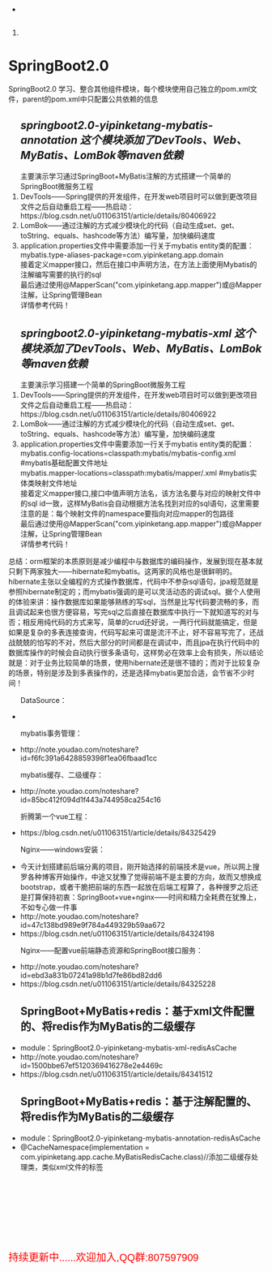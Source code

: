 <ul>
  <p></p>
  <li></li>  
</ul>
<ol>
  <h2><em></em></h2>
  <li></li>  
</ol>

# SpringBoot2.0
SpringBoot2.0  学习、整合其他组件模块，每个模块使用自己独立的pom.xml文件，parent的pom.xml中只配置公共依赖的信息

<ol>
  <h2><em>springboot2.0-yipinketang-mybatis-annotation 这个模块添加了DevTools、Web、MyBatis、LomBok等maven依赖</em></h2>
  主要演示学习通过SpringBoot+MyBatis注解的方式搭建一个简单的SpringBoot微服务工程
  <li>DevTools——Spring提供的开发组件，在开发web项目时可以做到更改项目文件之后自动重启工程——热启动： https://blog.csdn.net/u011063151/article/details/80406922</li>
  <li>LomBok——通过注解的方式减少模块化的代码（自动生成set、get、toString、equals、hashcode等方法）编写量，加快编码速度</li>
  <li>
    application.properties文件中需要添加一行关于mybatis entity类的配置：</br>
    mybatis.type-aliases-package=com.yipinketang.app.domain</br>
    接着定义mapper接口，然后在接口中声明方法，在方法上面使用Mybatis的注解编写需要的执行的sql</br>
    最后通过使用@MapperScan("com.yipinketang.app.mapper")或@Mapper注解，让Spring管理Bean</br>
    详情参考代码！
  </li>
</ol>

<ol>
  <h2><em>springboot2.0-yipinketang-mybatis-xml 这个模块添加了DevTools、Web、MyBatis、LomBok等maven依赖</em></h2>
  主要演示学习搭建一个简单的SpringBoot微服务工程
  <li>DevTools——Spring提供的开发组件，在开发web项目时可以做到更改项目文件之后自动重启工程——热启动： https://blog.csdn.net/u011063151/article/details/80406922</li>
  <li>LomBok——通过注解的方式减少模块化的代码（自动生成set、get、toString、equals、hashcode等方法）编写量，加快编码速度</li>
  <li>
    application.properties文件中需要添加一行关于mybatis entity类的配置：</br>
    mybatis.config-locations=classpath:mybatis/mybatis-config.xml #mybatis基础配置文件地址</br>
    mybatis.mapper-locations=classpath:mybatis/mapper/.xml #mybatis实体类映射文件地址</br>
    接着定义mapper接口,接口中值声明方法名，该方法名要与对应的映射文件中的sql id一致，这样MyBatis会自动根据方法名找到对应的sql语句，这里需要注意的是：每个映射文件的namespace要指向对应mapper的包路径</br>
    最后通过使用@MapperScan("com.yipinketang.app.mapper")或@Mapper注解，让Spring管理Bean</br>
    详情参考代码！
  </li>
</ol>

<p>总结：orm框架的本质原则是减少编程中与数据库的编码操作，发展到现在基本就只剩下两家独大——hibernate和mybatis。这两家的风格也是很鲜明的。hibernate主张以全编程的方式操作数据库，代码中不参杂sql语句，jpa规范就是参照hibernate制定的；而mybatis强调的是可以灵活动态的调试sql。据个人使用的体验来讲：操作数据库如果能够熟练的写sql，当然是比写代码要流畅的多，而且调试起来也很方便容易，写完sql之后直接在数据库中执行一下就知道写的对与否；相反用纯代码的方式来写，简单的crud还好说，一两行代码就能搞定，但是如果是复杂的多表连接查询，代码写起来可谓是流汗不止，好不容易写完了，还战战兢兢的怕写的不对，然后大部分的时间都是在调试中，而且jpa在执行代码中的数据库操作的时候会自动执行很多条语句，这样势必在效率上会有损失，所以结论就是：对于业务比较简单的场景，使用hibernate还是很不错的；而对于比较复杂的场景，特别是涉及到多表操作的，还是选择mybatis更加合适，会节省不少时间！</p>

<ul>
  <p>DataSource：</p>
  <li></li>  
</ul>

<ul>
  <p>mybatis事务管理：</p>
  <li>http://note.youdao.com/noteshare?id=f6fc391a6428859398f1ea06fbaad1cc</li>  
</ul>

<ul>
  <p>mybatis缓存、二级缓存：</p>
  <li>http://note.youdao.com/noteshare?id=85bc412f094d1f443a744958ca254c16</li>  
</ul>

<ul>
  <p>折腾第一个vue工程：</p>
  <li>https://blog.csdn.net/u011063151/article/details/84325429</li>
</ul>

<ul>
  <p>Nginx——windows安装：</p>
  <li>今天计划搭建前后端分离的项目，刚开始选择的前端技术是vue，所以网上搜罗各种博客开始操作，中途又犹豫了觉得前端不是主要的方向，故而又想换成bootstrap，或者干脆把前端的东西一起放在后端工程算了，各种搜罗之后还是打算保持初衷：SpringBoot+vue+nginx——时间和精力全耗费在犹豫上，不如专心做一件事</li>
  <li>http://note.youdao.com/noteshare?id=47c138bd989e9f784a449329b59aa672</li>  
  <li>https://blog.csdn.net/u011063151/article/details/84324198</li>
</ul>

<ul>
  <p>Nginx——配置vue前端静态资源和SpringBoot接口服务：</p>
  <li>http://note.youdao.com/noteshare?id=ebd3a831b07241a98b1d7fe86bd82dd6</li>  
  <li>https://blog.csdn.net/u011063151/article/details/84325228</li>
</ul>

<ul>
  <h2>SpringBoot+MyBatis+redis：基于xml文件配置的、将redis作为MyBatis的二级缓存</h2>
  <li>module：SpringBoot2.0-yipinketang-mybatis-xml-redisAsCache</li>  
  <li>http://note.youdao.com/noteshare?id=1500bbe67ef5120369416278e2e4469c</li> 
  <li>https://blog.csdn.net/u011063151/article/details/84341512</li>
</ul>

<ul>
  <h2>SpringBoot+MyBatis+redis：基于注解配置的、将redis作为MyBatis的二级缓存</h2>
  <li>module：SpringBoot2.0-yipinketang-mybatis-annotation-redisAsCache</li>  
  <li>@CacheNamespace(implementation = com.yipinketang.app.cache.MyBatisRedisCache.class)//添加二级缓存处理类，类似xml文件的<cache>标签</li>
</ul>














</br></br></br></br></br></br></br><p style="font-family:arial;color:red;font-size:20px;">持续更新中......欢迎加入,QQ群:807597909</p>
